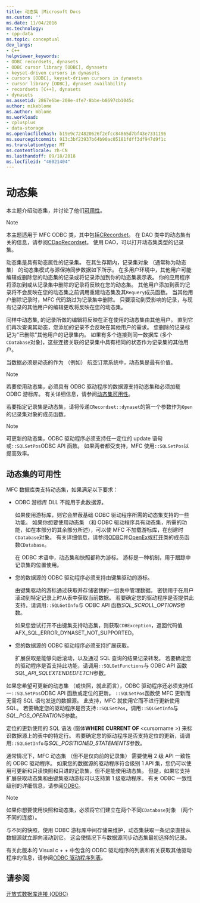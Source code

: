 ```yaml
---
title: 动态集 |Microsoft Docs
ms.custom: ''
ms.date: 11/04/2016
ms.technology:
- cpp-data
ms.topic: conceptual
dev_langs:
- C++
helpviewer_keywords:
- ODBC recordsets, dynasets
- ODBC cursor library [ODBC], dynasets
- keyset-driven cursors in dynasets
- cursors [ODBC], keyset-driven cursors in dynasets
- cursor library [ODBC], dynaset availability
- recordsets [C++], dynasets
- dynasets
ms.assetid: 2867e6be-208e-4fe7-8bbe-b8697cb1045c
author: mikeblome
ms.author: mblome
ms.workload:
- cplusplus
- data-storage
ms.openlocfilehash: b19e9c724820626f2efcc84865d7bf43e7331196
ms.sourcegitcommit: 913c3bf23937b64b90ac05181fdff3df947d9f1c
ms.translationtype: MT
ms.contentlocale: zh-CN
ms.lasthandoff: 09/18/2018
ms.locfileid: "46021404"
---
```

# <a name="dynaset"></a>动态集

本主题介绍动态集，并讨论了他们[可用性](#_core_availability_of_dynasets)。  
  
> [!NOTE]
>  本主题适用于 MFC ODBC 类，其中包括[CRecordset](../../mfc/reference/crecordset-class.md)。 在 DAO 类中的动态集有关的信息，请参阅[CDaoRecordset](../../mfc/reference/cdaorecordset-class.md)。 使用 DAO，可以打开动态集类型的记录集。  
  
动态集是具有动态属性的记录集。 在其生存期内，记录集对象 （通常称为动态集） 的动态集模式与源保持同步数据如下所示。 在多用户环境中，其他用户可能编辑或删除您的动态集的记录或将记录添加到你的动态集表示表。 你的应用程序将添加到或从记录集中删除的记录将反映在您的动态集。 其他用户添加到表的记录将不会反映在您的动态集之前调用重建动态集及其`Requery`成员函数。 当其他用户删除记录时，MFC 代码跳过为记录集中删除。 只要滚动到受影响的记录，与现有记录的其他用户的编辑更改将反映在您的动态集。  
  
同样中动态集, 的记录所做的编辑将反映在正在使用的动态集由其他用户。 直到它们再次查询其动态，您添加的记录不会反映在其他用户的需求。 您删除的记录标记为"已删除"其他用户的记录集内。 如果有多个连接到同一数据库 (多个`CDatabase`对象)，这些连接关联的记录集中具有相同的状态作为记录集的其他用户。  
  
当数据必须是动态的作为 （例如） 航空订票系统中，动态集是最有价值。  
  
> [!NOTE]
>  若要使用动态集，必须具有 ODBC 驱动程序的数据源支持动态集和必须加载 ODBC 游标库。 有关详细信息，请参阅[动态集可用性](#_core_availability_of_dynasets)。  
  
若要指定记录集是动态集，请将传递`CRecordset::dynaset`的第一个参数作为`Open`的记录集对象的成员函数。  
  
> [!NOTE]
>  可更新的动态集，ODBC 驱动程序必须支持任一定位的 update 语句或`::SQLSetPos`ODBC API 函数。 如果两者都受支持，MFC 使用`::SQLSetPos`以提高效率。  
  
##  <a name="_core_availability_of_dynasets"></a> 动态集的可用性  

MFC 数据库类支持动态集，如果满足以下要求：  
  
- ODBC 游标库 DLL 不能用于此数据源。  
  
     如果使用游标库，则它会屏蔽基础 ODBC 驱动程序所需的动态集支持的一些功能。 如果你想要使用动态集 （和 ODBC 驱动程序具有动态集，所需的功能，如在本部分的其余部分所述），可以使 MFC 不加载游标库，在创建时`CDatabase`对象。 有关详细信息，请参阅[ODBC](../../data/odbc/odbc-basics.md)并[OpenEx](../../mfc/reference/cdatabase-class.md#openex)或[打开](../../mfc/reference/cdatabase-class.md#open)类的成员函数`CDatabase`。  
  
     在 ODBC 术语中，动态集和快照都称为游标。 游标是一种机制，用于跟踪中记录集的位置使用。  
  
- 您的数据源的 ODBC 驱动程序必须支持由键集驱动的游标。  
  
     由键集驱动的游标通过获取并存储密钥的一组表中管理数据。 密钥用于在用户滚动到特定记录上时从表中获取当前数据。 若要确定您的驱动程序是否提供此支持，请调用`::SQLGetInfo`与 ODBC API 函数*SQL_SCROLL_OPTIONS*参数。  
  
     如果您尝试打开不由键集支持动态集，则获取`CDBException`，返回代码值 AFX_SQL_ERROR_DYNASET_NOT_SUPPORTED。  
  
- 您的数据源的 ODBC 驱动程序必须支持扩展获取。  
  
     扩展获取是能够向后滚动，以及通过 SQL 查询的结果记录转发。 若要确定您的驱动程序是否支持此功能，请调用`::SQLGetFunctions`与 ODBC API 函数*SQL_API_SQLEXTENDEDFETCH*参数。  
  
如果您希望可更新的动态集 （或快照，就此而言），ODBC 驱动程序还必须支持任一`::SQLSetPos`ODBC API 函数或定位的更新。 `::SQLSetPos`函数使 MFC 更新而无需将 SQL 语句发送的数据源。 此支持，MFC 就使用它而不进行更新使用 SQL。 若要确定您的驱动程序是否支持`::SQLSetPos`，调用`::SQLGetInfo`与*SQL_POS_OPERATIONS*参数。  
  
定位的更新使用的 SQL 语法 (窗体**WHERE CURRENT OF** \<cursorname >) 来标识数据源上的表中的特定行。 若要确定您的驱动程序是否支持定位的更新，请调用`::SQLGetInfo`与*SQL_POSITIONED_STATEMENTS*参数。  
  
通常情况下，MFC 动态集 （但不是仅向前的记录集） 需要使用 2 级 API 一致性的 ODBC 驱动程序。 如果您的数据源的驱动程序符合级别 1 API 集，您仍可以使用可更新和只读快照和只进的记录集，但不是能使用动态集。 但是，如果它支持扩展获取动态集和由键集驱动游标可以支持第 1 级驱动程序。 有关 ODBC 一致性级别的详细信息，请参阅[ODBC](../../data/odbc/odbc-basics.md)。  
  
> [!NOTE]
>  如果你想要使用快照和动态集，必须将它们建立在两个不同`CDatabase`对象 （两个不同的连接）。  
  
与不同的快照，使用 ODBC 游标库中间存储来维护，动态集获取一条记录直接从数据源就立即向滚动到它。 这会使情况下与数据源同步动态集最初选择的记录。  
  
有关此版本的 Visual c + + 中包含的 ODBC 驱动程序的列表和有关获取其他驱动程序的信息，请参阅[ODBC 驱动程序列表](../../data/odbc/odbc-driver-list.md)。  
  
## <a name="see-also"></a>请参阅  

[开放式数据库连接 (ODBC)](../../data/odbc/open-database-connectivity-odbc.md)